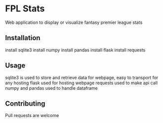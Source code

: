 # FPL Stats

Web application to display or visualize fantasy premier league stats


## Installation
install sqlite3
install numpy
install pandas
install flask
install requests

## Usage
sqlite3 is used to store and retrieve data for webpage, easy to transport for any hosting
flask used for hosting webpage
requests used to make api call
numpy and pandas used to handle dataframe


## Contributing
Pull requests are welcome